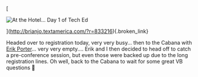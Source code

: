 [
						  
<img alt="At the Hotel... Day 1 of Tech Ed" src="http://textamerica.com/user.images/52/IMG_328352/Thumb/_0523/T40405231330221.jpg" border="0" />
				  
](http://brianjo.textamerica.com/?r=833216){.broken_link} 

Headed over to registration today, very very busy&#8230; then to the Cabana with <a href="http://weblogs.asp.net/eporter/archive/2004/05/23/139838.aspx" target="_blank" class="broken_link">Erik Porter</a>&#8230; very very empty&#8230;. Erik and I then decided to head off to catch a pre-conference session, but even those were backed up due to the long registration lines. Oh well, back to the Cabana to wait for some great VB questions 🙂